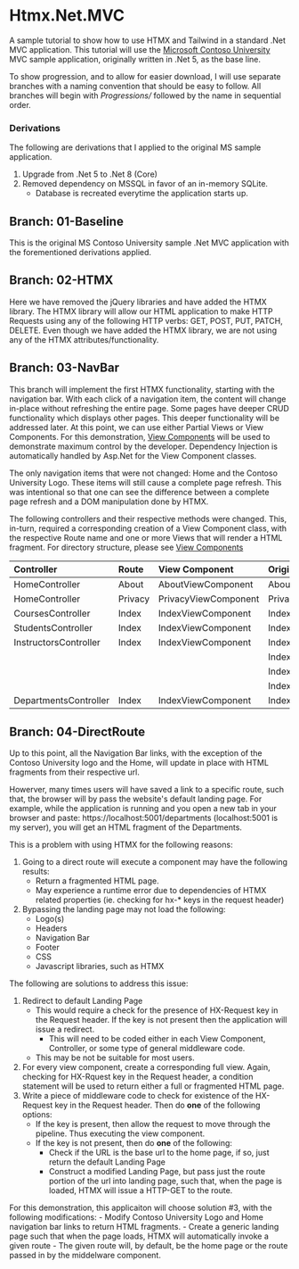 # Htmx.Net.MVC
A sample tutorial to show how to use HTMX and Tailwind in a standard .Net MVC application.  This tutorial will use the [Microsoft Contoso University](https://github.com/dotnet/AspNetCore.Docs/tree/main/aspnetcore/data/ef-mvc/intro/samples/5cu) MVC sample application, originally written in .Net 5, as the base line.

To show progression, and to allow for easier download, I will use separate branches with a naming convention that should be easy to follow.  All branches will begin with *Progressions/* followed by the name in sequential order.

### Derivations
The following are derivations that I applied to the original MS sample application.
1. Upgrade from .Net 5 to .Net 8 (Core)
2. Removed dependency on MSSQL in favor of an in-memory SQLite.
    -  Database is recreated everytime the application starts up.

## Branch: 01-Baseline
This is the original MS Contoso University sample .Net MVC application with the forementioned derivations applied.

## Branch: 02-HTMX
Here we have removed the jQuery libraries and have added the HTMX library.  The HTMX library will allow our HTML application to make HTTP Requests using any of the following HTTP verbs: GET, POST, PUT, PATCH, DELETE.  Even though we have added the HTMX library, we are not using any of the HTMX attributes/functionality.

## Branch: 03-NavBar
This branch will implement the first HTMX functionality, starting with the navigation bar.
With each click of a navigation item, the content will change in-place without refreshing the entire page.  Some pages have deeper CRUD functionality which displays other pages.  This deeper functionality will be addressed later.  At this point, we can use either Partial Views or View Components.  For this demonstration, [View Components](https://learn.microsoft.com/en-us/aspnet/core/mvc/views/view-components?view=aspnetcore-8.0) will be used to demonstrate maximum control by the developer.  Dependency Injection is automatically handled by Asp.Net for the View Component classes.

The only navigation items that were not changed: Home and the Contoso University Logo.
These items will still cause a complete page refresh.  This was intentional so that one can see the difference between a complete page refresh and a DOM manipulation done by HTMX.

The following controllers and their respective methods were changed.  This, in-turn, required a corresponding creation of a View Component class, with the respective Route name and one or more Views that will render a HTML fragment.  For directory structure, please see [View Components](https://learn.microsoft.com/en-us/aspnet/core/mvc/views/view-components?view=aspnetcore-8.0)

| Controller | Route | View Component | Original View | New View |
| :--------------- | :---------- | :-------------------- | :----------------- | :-----------------
| HomeController | About | AboutViewComponent | About.cshtml | Default.cshtml |
| HomeController | Privacy | PrivacyViewComponent | Privacy.cshtml | Default.cshtml |
| CoursesController | Index | IndexViewComponent | Index.cshtml | Default.cshtml |
| StudentsController | Index | IndexViewComponent | Index.cshtml | Default.cshtml |
| InstructorsController | Index | IndexViewComponent | Index.cshtml | Default.cshtml |
|  |  |  | Index.cshtml | Default.cshtml |
|  |  |  | Index.cshtml | Courses.cshtml |
|  |  |  | Index.cshtml | Enrollments.cshtml |
| DepartmentsController | Index | IndexViewComponent | Index.cshtml | Default.cshtml |

## Branch: 04-DirectRoute
Up to this point, all the Navigation Bar links, with the exception of the Contoso University logo and the Home, will update in place with HTML fragments from their respective url.

Howerver, many times users will have saved a link to a specific route, such that, the browser will by pass the website's default landing page.  For example, while the application is running and you open a new tab in your browser and paste: https://localhost:5001/departments  (localhost:5001 is my server), you will get an HTML fragment of the Departments.

This is a problem with using HTMX for the following reasons:
1. Going to a direct route will execute a component may have the following results:
    - Return a fragmented HTML page.
    - May experience a runtime error due to dependencies of HTMX related properties (ie. checking for hx-* keys in the request header)
2. Bypassing the landing page may not load the following:
    - Logo(s)
    - Headers
    - Navigation Bar
    - Footer
    - CSS
    - Javascript libraries, such as HTMX

The following are solutions to address this issue:
1. Redirect to default Landing Page
    - This would require a check for the presence of HX-Request key in the Request header.  If the key is not present then the application will issue a redirect.
        - This will need to be coded either in each View Component, Controller, or some type of general middleware code.
    - This may be not be suitable for most users.
2. For every view component, create a corresponding full view.  Again, checking for HX-Rquest key in the Request header, a condition statement will be used to return either a full or fragmented HTML page.
3. Write a piece of middleware code to check for existence of the HX-Request key in the Request header.  Then do **one** of the following options:
    - If the key is present, then allow the request to move through the pipeline.  Thus executing the view component.
    - If the key is not present, then do **one** of the following:
        - Check if the URL is the base url to the home page, if so, just return the default Landing Page
        - Construct a modified Landing Page, but pass just the route portion of the url into landing page, such that, when the page is loaded, HTMX will issue a HTTP-GET to the route.

For this demonstration, this applicaiton will choose solution #3, with the following modifications:
    - Modify Contoso University Logo and Home navigation bar links to return HTML fragments.
    - Create a generic landing page such that when the page loads, HTMX will automatically invoke a given route
        - The given route will, by default, be the home page or the route passed in by the middelware component.
